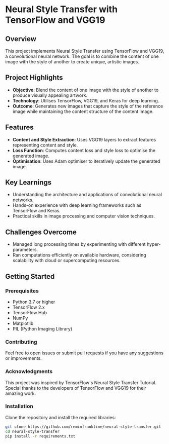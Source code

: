 # Neural Style Transfer with TensorFlow and VGG19

## Overview
This project implements Neural Style Transfer using TensorFlow and VGG19, a convolutional neural network. The goal is to combine the content of one image with the style of another to create unique, artistic images.

## Project Highlights
- **Objective**: Blend the content of one image with the style of another to produce visually appealing artwork.
- **Technology**: Utilises TensorFlow, VGG19, and Keras for deep learning.
- **Outcome**: Generates new images that capture the style of the reference image while maintaining the content structure of the content image.

## Features
- **Content and Style Extraction**: Uses VGG19 layers to extract features representing content and style.
- **Loss Function**: Computes content loss and style loss to optimise the generated image.
- **Optimisation**: Uses Adam optimiser to iteratively update the generated image.

## Key Learnings
- Understanding the architecture and applications of convolutional neural networks.
- Hands-on experience with deep learning frameworks such as TensorFlow and Keras.
- Practical skills in image processing and computer vision techniques.

## Challenges Overcome
- Managed long processing times by experimenting with different hyper-parameters.
- Ran computations efficiently on available hardware, considering scalability with cloud or supercomputing resources.

## Getting Started

### Prerequisites
- Python 3.7 or higher
- TensorFlow 2.x
- TensorFlow Hub
- NumPy
- Matplotlib
- PIL (Python Imaging Library)

### Contributing
Feel free to open issues or submit pull requests if you have any suggestions or improvements.

### Acknowledgments

This project was inspired by TensorFlow's Neural Style Transfer Tutorial.
Special thanks to the developers of TensorFlow and VGG19 for their amazing work.

### Installation
Clone the repository and install the required libraries:

```sh
git clone https://github.com/reminfrankline/neural-style-transfer.git
cd neural-style-transfer
pip install -r requirements.txt


